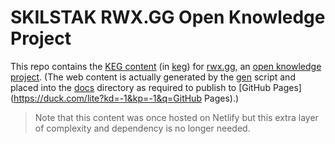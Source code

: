 # SKILSTAK RWX.GG Open Knowledge Project

This repo contains the [KEG content](https://keg.sh) (in [keg](keg)) for
[rwx.gg](https://rwx.gg), an [open knowledge
project](https://rwx.gg/terms/open-knowledge-project). (The web content
is actually generated by the [gen](gen) script and placed into the
[docs](docs) directory as required to publish to [GitHub Pages](https://duck.com/lite?kd=-1&kp=-1&q=GitHub Pages).)

> Note that this content was once hosted on Netlify but this extra layer
of complexity and dependency is no longer needed.
